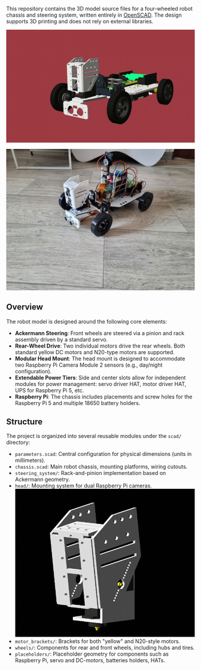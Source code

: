 This repository contains the 3D model source files for a four-wheeled robot chassis and steering system, written entirely in [OpenSCAD](https://openscad.org/). The design supports 3D printing and does not rely on external libraries.

![Demo](./demo/picar-cad-assembly.gif)

![Photo](./demo/picar-cad-real-photo.jpg)

## Overview

The robot model is designed around the following core elements:

- **Ackermann Steering**: Front wheels are steered via a pinion and rack assembly driven by a standard servo.
- **Rear-Wheel Drive**: Two individual motors drive the rear wheels. Both standard yellow DC motors and N20-type motors are supported.
- **Modular Head Mount**: The head mount is designed to accommodate two Raspberry Pi Camera Module 2 sensors (e.g., day/night configuration).
- **Extendable Power Tiers**: Side and center slots allow for independent modules for power management: servo driver HAT, motor driver HAT, UPS for Raspberry Pi 5, etc.
- **Raspberry Pi**: The chassis includes placements and screw holes for the Raspberry Pi 5 and multiple 18650 battery holders.

## Structure

The project is organized into several reusable modules under the `scad/` directory:

- `parameters.scad`: Central configuration for physical dimensions (units in millimeters).
- `chassis.scad`: Main robot chassis, mounting platforms, wiring cutouts.
- `steering_system/`: Rack-and-pinion implementation based on Ackermann geometry.
- `head/`: Mounting system for dual Raspberry Pi cameras.
  ![Demo Head](./demo/picar-cad-head-demo.gif)
- `motor_brackets/`: Brackets for both "yellow" and N20-style motors.
- `wheels/`: Components for rear and front wheels, including hubs and tires.
- `placeholders/`: Placeholder geometry for components such as Raspberry Pi, servo and DC-motors, batteries holders, HATs.
